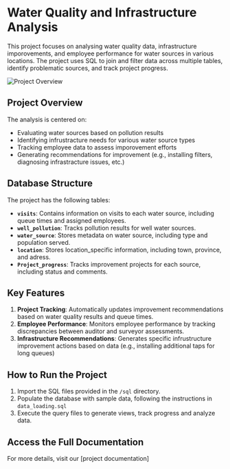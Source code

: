 # Water Quality and Infrastructure Analysis

This project focuses on analysing water quality data, infrastructure imporovements, and employee performance for water sources in various locations. The project uses SQL to join and filter data across multiple tables, identify problematic sources, and track project progress.

![Project Overview](.Images/Wondirad.jpg)

## Project Overview

The analysis is centered on:

- Evaluating water sources based on pollution results
- Identifying infrustracture needs for various water source types
- Tracking employee data to assess imporovement efforts
- Generating recommendations for improvement (e.g., installing filters, diagnosing infrastracture issues, etc.)

## Database Structure

The project has the following tables:

- **`visits`**: Contains information on visits to each water source, including queue times and assigned employees.
- **`well_pollution`**: Tracks pollution results for well water sources.
- **`water_source`**: Stores metadata on water source, including type and population served.
- **`location`**: Stores location_specific information, including town, province, and adress.
- **`Project_progress`**: Tracks improvement projects for each source, including status and comments.

## Key Features

1. **Project Tracking**: Automatically updates improvement recommendations based on water quality results and queue times.
2. **Employee Performance**: Monitors employee performance by tracking discrepancies between auditor and surveyor assessments.
3.  **Infrastructure Recommendations**: Generates specific infrustructure improvement actions based on data (e.g., installing additional taps for long queues)

## How to Run the Project

1. Import the SQL files provided in the `/sql` directory.
2. Populate the database with sample data, following the instructions in `data_loading.sql`
3. Execute the query files to generate views, track progress and analyze data.

## Access the Full Documentation

For more details, visit our [project documentation]
